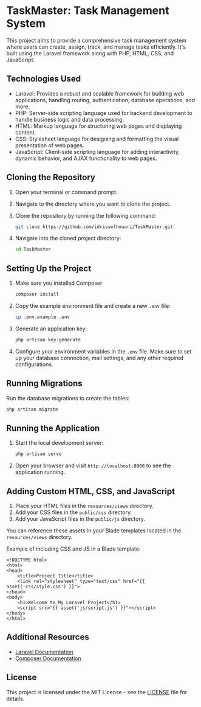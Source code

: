# TaskMaster: Task Management System

This project aims to provide a comprehensive task management system where users can create, assign, track, and manage tasks efficiently. It's built using the Laravel framework along with PHP, HTML, CSS, and JavaScript.


## Technologies Used

- Laravel: Provides a robust and scalable framework for building web applications, handling routing, authentication, database operations, and more.
- PHP: Server-side scripting language used for backend development to handle business logic and data processing.
- HTML: Markup language for structuring web pages and displaying content.
- CSS: Stylesheet language for designing and formatting the visual presentation of web pages.
- JavaScript: Client-side scripting language for adding interactivity, dynamic behavior, and AJAX functionality to web pages.


## Cloning the Repository

1. Open your terminal or command prompt.
2. Navigate to the directory where you want to clone the project.
3. Clone the repository by running the following command:

   ```bash
   git clone https://github.com/idrisselhouari/TaskMaster.git
   ```

4. Navigate into the cloned project directory:

   ```bash
   cd TaskMaster
   ```

## Setting Up the Project

1. Make sure you installed Composer

    ```bash
    composer install
    ```

2. Copy the example environment file and create a new `.env` file:

   ```bash
   cp .env.example .env
   ```

3. Generate an application key:

   ```bash
   php artisan key:generate
   ```

4. Configure your environment variables in the `.env` file. Make sure to set up your database connection, mail settings, and any other required configurations.

## Running Migrations

Run the database migrations to create the tables:

```bash
php artisan migrate
```

## Running the Application

1. Start the local development server:

   ```bash
   php artisan serve
   ```

2. Open your browser and visit `http://localhost:8000` to see the application running.

## Adding Custom HTML, CSS, and JavaScript

1. Place your HTML files in the `resources/views` directory.
2. Add your CSS files in the `public/css` directory.
3. Add your JavaScript files in the `public/js` directory.

You can reference these assets in your Blade templates located in the `resources/views` directory.

Example of including CSS and JS in a Blade template:

```blade
<!DOCTYPE html>
<html>
<head>
    <title>Project Title</title>
    <link rel="stylesheet" type="text/css" href="{{ asset('css/style.css') }}">
</head>
<body>
    <h1>Welcome to My Laravel Project</h1>
    <script src="{{ asset('js/script.js') }}"></script>
</body>
</html>
```

## Additional Resources

- [Laravel Documentation](https://laravel.com/docs)
- [Composer Documentation](https://getcomposer.org/doc/)

## License

This project is licensed under the MIT License - see the [LICENSE](LICENSE.txt) file for details.
